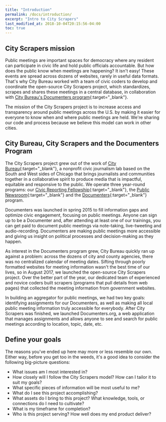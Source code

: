 ```yaml
---
title: "Introduction"
permalink: /docs/introduction/
excerpt: "Intro to City Scrapers"
last_modified_at: 2018-10-04T20:15:56-04:00
toc: true
---
```


## City Scrapers mission

Public meetings are important spaces for democracy where any resident can participate in civic life and hold public officials accountable. But how does the public know when meetings are happening? It isn't easy! These events are spread across dozens of websites, rarely in useful data formats. That's why City Bureau worked with a team of civic coders to develop and coordinate the open-source City Scrapers project, which standardizes, scrapes and shares these meetings in a central database, in collaboration with [City Bureau's Documenters program](https://www.citybureau.org/documenters){:target="_blank"}.

The mission of the City Scrapers project is to increase access and transparency around public meetings across the U.S. by making it easier for everyone to know when and where public meetings are held. We're sharing our code and process because we believe this model can work in other cities.

## City Bureau, City Scrapers and the Documenters Program

The City Scrapers project grew out of the work of [City Bureau](https://www.citybureau.org/){:target="_blank"}, a nonprofit civic journalism lab based on the South and West sides of Chicago that brings journalists and communities together in a collaborative spirit to produce media that is impactful, equitable and responsive to the public. We operate three year-round programs: our [Civic Reporting Fellowship](https://www.citybureau.org/civic-reporting-programs/){:target="_blank"}, the [Public Newsroom](https://www.citybureau.org/publicnewsroom/){:target="_blank"} and the [Documenters](https://www.citybureau.org/documenters){:target="_blank"} program.

Documenters was launched in spring 2015 to fill information gaps and optimize civic engagement, focusing on public meetings. Anyone can sign up to be a Documenter and, after attending at least one of our trainings, you can get paid to document public meetings via note-taking, live-tweeting and audio-recording. Documenters are making public meetings more accessible and giving us insight on political processes and decision-making as they happen.

As interest in the Documenters program grew, City Bureau quickly ran up against a problem: across the dozens of city and county agencies, there was no centralized calendar of meeting dates. Sifting through poorly formatted websites for meeting information wasn't the best time of our lives, so in August 2017, we launched the open-source City Scrapers project. Over the better part of the year, our dedicated team of experienced and novice coders built scrapers (programs that pull details from web pages) that collected the meeting information from government websites.

In building an aggregator for public meetings, we had two key goals: identifying assignments for our Documenters, as well as making all local public meeting information truly accessible for everybody. After City Scrapers was finished, we launched Documenters.org, a web application that manages assignments and allows anyone to see and search for public meetings according to location, topic, date, etc.

## Define your goals

The reasons you've ended up here may more or less resemble our own. Either way, before you get too in the weeds, it's a good idea to consider the following big-picture questions:

- What issues am I most interested in?
- How closely will I follow the City Scrapers model? How can I tailor it to suit my goals?
- What specific pieces of information will be most useful to me?
- What do I see this project accomplishing?
- What assets do I bring to this project? What knowledge, tools, or connections do I need to cultivate?
- What is my timeframe for completion?
- Who is this project serving? How well does my end product deliver?
